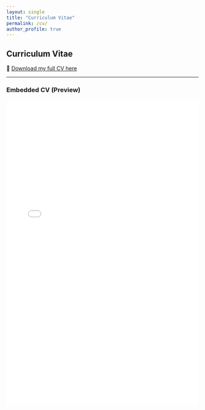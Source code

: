 ```yaml
---
layout: single
title: "Curriculum Vitae"
permalink: /cv/
author_profile: true
---
```


## Curriculum Vitae

📄 [Download my full CV here](/files/cv_new.pdf)

---

### Embedded CV (Preview)

<embed src="/files/cv_new.pdf" type="application/pdf" width="100%" height="800px" />

